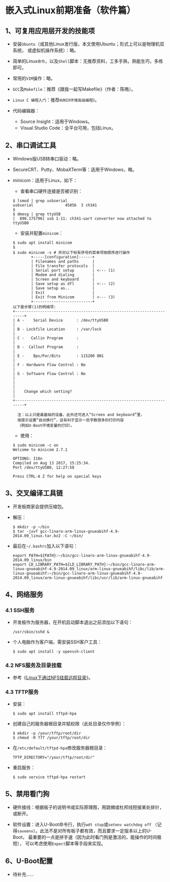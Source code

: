 <meta http-equiv="Content-Type" content="text/html; charset=utf-8">

# 嵌入式Linux前期准备（软件篇）

## 1、可复用应用层开发的技能项

* 安装`Ubuntu`（或其他Linux发行版，本文使用Ubuntu；形式上可以是物理机双系统，
或虚拟机操作系统）：略。

* 简单的Linux`命令`，以及`Shell`脚本：无推荐资料，工多手熟，熟能生巧，多练即可。

* 常用的`VIM`操作：略。

* `GCC`及`Makefile`：推荐《跟我一起写Makefile》（作者：陈皓）。

* `Linux C 编程入门`：推荐`《UNIX环境高级编程》`。

* 代码编辑器：
    * Source Insight：适用于Windows。
    * Visual Studio Code：全平台可用，包括Linux。

## 2、串口调试工具

* Windows版USB转串口驱动：略。

* SecureCRT、Putty、MobaXTerm等：适用于Windows，略。

* minicom：适用于Linux，如下：

    * 查看串口硬件连接是否被识别：

    ````
    $ lsmod | grep usbserial
    usbserial              45056  3 ch341
    $
    $ dmesg | grep ttyUSB
    [  890.175796] usb 1-11: ch341-uart converter now attached to ttyUSB0
    ````

    * 安装并配置`minicom`：

    ````
    $ sudo apt install minicom
    $
    $ sudo minicom -s # 并对以下标有序号的菜单项按顺序进行操作
            +-----[configuration]------+
            | Filenames and paths      |
            | File transfer protocols  |
            | Serial port setup        | <--- (1)
            | Modem and dialing        |
            | Screen and keyboard      |
            | Save setup as dfl        | <--- (2)
            | Save setup as..          |
            | Exit                     |
            | Exit from Minicom        | <--- (3)
            +--------------------------+
    以下是步骤(1)的明细项:
    +-----------------------------------------------------------------------+
    | A -    Serial Device      : /dev/ttyUSB0                              |
    | B - Lockfile Location     : /var/lock                                 |
    | C -   Callin Program      :                                           |
    | D -  Callout Program      :                                           |
    | E -    Bps/Par/Bits       : 115200 8N1                                |
    | F - Hardware Flow Control : No                                        |
    | G - Software Flow Control : No                                        |
    |                                                                       |
    |    Change which setting?                                              |
    +-----------------------------------------------------------------------+
    ````
        注：以上只是最基础的设备，此外还可进入“Screen and keyboard”里，
        按提示设置“自动换行”，这有利于显示一些字数很多的打印内容
        （例如U-Boot环境变量的打印）。

    * 使用：

    ````
    $ sudo minicom -c on
    Welcome to minicom 2.7.1

    OPTIONS: I18n
    Compiled on Aug 13 2017, 15:25:34.
    Port /dev/ttyUSB0, 12:27:58

    Press CTRL-A Z for help on special keys
    ````

## 3、交叉编译工具链

* 开发板商家会提供压缩包。

* 解压：
    ````
    $ mkdir -p ~/bin
    $ tar -jxvf gcc-linaro-arm-linux-gnueabihf-4.9-2014.09_linux.tar.bz2 -C ~/bin/
    ````

* 最后在`~/.bashrc`加入以下语句：
    ````
    export PATH=${PATH}:~/bin/gcc-linaro-arm-linux-gnueabihf-4.9-2014.09_linux/bin
    export LD_LIBRARY_PATH=${LD_LIBRARY_PATH}:~/bin/gcc-linaro-arm-linux-gnueabihf-4.9-2014.09_linux/arm-linux-gnueabihf/libc/lib/arm-linux-gnueabihf:~/bin/gcc-linaro-arm-linux-gnueabihf-4.9-2014.09_linux/arm-linux-gnueabihf/libc/usr/lib/arm-linux-gnueabihf
    ````

## 4、网络服务

### 4.1 SSH服务

* 开发板作为服务器，在开机启动脚本退出之前添加以下语句：
    ````
    /usr/sbin/sshd &
    ````

* 个人电脑作为客户端，需安装SSH客户工具：
    ````
    $ sudo apt install -y openssh-client
    ````

### 4.2 NFS服务及目录挂载

* 参考《[Linux下通过NFS挂载远程目录](Linux下通过NFS挂载远程目录.md)》。

### 4.3 TFTP服务

* 安装：
    ````
    $ sudo apt install tftpd-hpa
    ````

* 创建自己的服务器根目录并赋权限（此处目录仅作举例）：
    ````
    $ mkdir -p /your/tftp/root/dir
    $ chmod -R 777 /your/tftp/root/dir
    ````

* 在`/etc/default/tftpd-hpa`修改服务器根目录：
    ````
    TFTP_DIRECTORY="/your/tftp/root/dir"
    ````

* 重启服务：
    ````
    $ sudo service tftpd-hpa restart
    ````

## 5、禁用看门狗

* 硬件接线：根据板子的说明书或实际原理图，用跳帽或杜邦线短接某处排针，
或断开。

* 软件设置：进入U-Boot命令行，执行`wdt stop`或`setenv watchdog off`
（记得`saveenv`）。此法不是对所有板子都有效，而且要求一定版本以上的U-Boot，
最重要的一点是拼手速（因为此时看门狗是激活的，能操作的时间极短），
可以考虑使用`Expect`脚本等手段来实现。

## 6、U-Boot配置

* 待补充……

